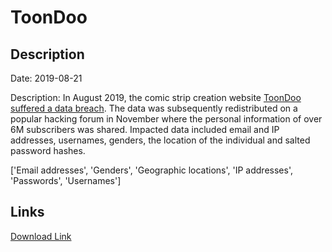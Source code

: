 # ToonDoo

## Description

Date: 2019-08-21

Description:
In August 2019, the comic strip creation website <a href="https://www.zataz.com/6-000-000-de-donnees-personnelles-piratees-pour-le-site-toondoo/" target="_blank" rel="noopener">ToonDoo suffered a data breach</a>. The data was subsequently redistributed on a popular hacking forum in November where the personal information of over 6M subscribers was shared. Impacted data included email and IP addresses, usernames, genders, the location of the individual and salted password hashes.


['Email addresses', 'Genders', 'Geographic locations', 'IP addresses', 'Passwords', 'Usernames']

## Links

[Download Link](https://link-to.net/1229997/396.9863999787414/dynamic/?r=dG9vbmRvby5jb20=)